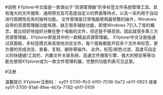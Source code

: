 

#说明
  XYplorer中文版是一款类似于“资源管理器”的多标签文件系统管理工具。具有强大的文件搜索、通用预览及可高度自定义的界面等特点，以及一系列用于自动进行周期性任务的独特功能。
文件管理是日常电脑使用最频繁的操作，Windows自带的资源管理器功能有限，缺乏很多辅助功能，即使Windows 7引入了库的概念，能比较好地组织分散在整个电脑的文件，但还是不够高效。因此就很多第三方资源管理器，XYplorer即是其中的一款精品资源管理器。
XYplorer中文注册版通过双面板、多标签模式来高效地浏览文件，每个面板都能开启多个文件夹标签，更方便的完成浏览、查看、复制、删除等操作。
此外，标签/颜色过滤、高度可自定义的快捷键/工具栏、内置文件关联系统、高速文件搜索引擎、强大的预览等等功能也使得XYplorer成为一款文件管理利器，完整的功能列表可见这里。



#注册

温馨提示
XYplorer注册码：
xy01-ST00-ffc0-b1f0-7036-0a72-sh11-0923
或者
xy01-ST00-81a6-8fee-4b7a-7782-sh11-0109
